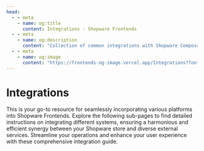 ```yaml
---
head:
  - - meta
    - name: og:title
      content: Integrations - Shopware Frontends
  - - meta
    - name: og:description
      content: "Collection of common integrations with Shopware Composable Frontends."
  - - meta
    - name: og:image
      content: "https://frontends-og-image.vercel.app/Integrations?fontSize=150px"
---
```


# Integrations

This is your go-to resource for seamlessly incorporating various platforms into Shopware Frontends.
Explore the following sub-pages to find detailed instructions on integrating different systems,
ensuring a harmonious and efficient synergy between your Shopware store and diverse external services.
Streamline your operations and enhance your user experience with these comprehensive integration guide.

<PageRef title="Strapi" sub="How to integrate Strapi CMS with the Shopware Frontends" page="strapi/index" />
